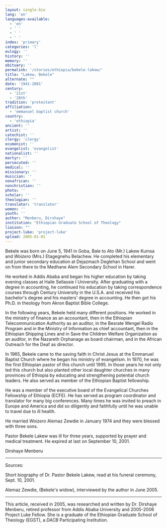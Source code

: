```yaml
---
layout: single-bio
lang: 'en'
languages-available:
  - 'en'
  - ' '
  - ' '
  - ' '
index: 'primary'
categories: 'l'
eulogy: ''
history: ''
memory: ''
obituary: ''
permalink: '/stories/ethiopia/bekele-lakew/'
title: "Lakew, Bekele"
alternate: ""
date: '1941-2001'
century:
  - '21st'
  - '20th'
tradition: 'protestant'
affiliation:
  - 'emmanuel baptist church'
country:
  - 'ethiopia'
ancient: ''
artist: ''
catechist: ''
clergy: 'clergy'
ecumenist: ''
evangelist: 'evangelist'
nationalist: ''
martyr: ''
persecuted: ''
medical: ''
missionary: ''
musician: ''
nonafrican: ''
nonchristian: ''
photo: ''
scholar: ''
theologian: ''
translator: 'translator'
women: ''
youth: ''
author: "Menberu, Dirshaye"
institution: "Ethiopian Graduate School of Theology"
liaison: ""
project-luke: 'project-luke'
upload: 2005-01-01
---
```




Bekele was born on June 5, 1941 in Goba, Bale to *Ato* (Mr.) Lakew Kumsa and *Woizero* (Mrs.) Etagegnehu Belachew. He completed his elementary and junior secondary education at Dejazmach Deglehan School and went on from there to the Medhane Alem Secondary School in Harer.

He worked in Addis Ababa and began his higher education by taking evening classes at Haile Sellassie I University. After graduating with a degree in accounting, he continued his education by taking correspondence courses through Century University in the U.S.A. and received his bachelor's degree and his masters' degree in accounting. He then got his Ph.D. in theology from Akron Baptist Bible College.

In the following years, Bekele held many different positions. He worked in the ministry of finance as an accountant, then in the Ethiopian Telecommunication Authority as an auditor, in the Besrate Wengel Radio Program and in the Ministry of Information as chief accountant, then in the Ethiopian Shipping Lines and in Save the Children Welfare Organization as an auditor, in the Nazareth Orphanage as board chairman, and in the African Outreach for the Deaf as director.

In 1965, Bekele came to the saving faith in Christ Jesus at the Emmanuel Baptist Church where he began his ministry of evangelism. In 1970, he was the first Ethiopian pastor of this church until 1995. In those years he not only led this church but also planted other local daughter churches in many provinces of Ethiopia by educating and strengthening potential church leaders. He also served as member of the Ethiopian Baptist fellowship.

He was a member of the executive board of the Evangelical Churches Fellowship of Ethiopia (ECFE). He has served as program coordinator and translator for many big conferences. Many times he was invited to preach in Europe and America and did so diligently and faithfully until he was unable to travel due to ill health.

He married *Woizero* Alemaz Zewdie in January 1974 and they were blessed with three sons.

Pastor Bekele Lakew was ill for three years, supported by prayer and medical treatment. He expired at last on September 10, 2001.

Dirshaye Menberu

---

Sources:

Short biography of Dr. Pastor Bekele Lakew, read at his funeral ceremony, Sept. 10, 2001.

Alemaz Zewdie, (Bekele's widow), interviewed by the author in June 2005.

---

This article, received in 2005, was researched and written by Dr. Dirshaye Menberu, retired professor from Addis Ababa University and 2005-2006 Project Luke Fellow. She is a graduate of the Ethiopian Graduate School of Theology (EGST), a *DACB* Participating Institution.
